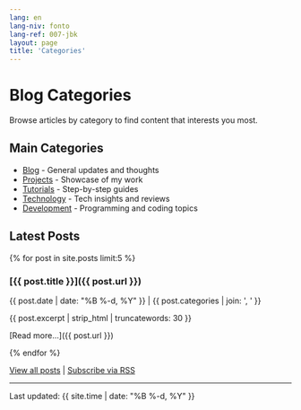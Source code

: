 ```yaml
---
lang: en
lang-niv: fonto
lang-ref: 007-jbk
layout: page
title: 'Categories'
---
```


# Blog Categories

Browse articles by category to find content that interests you most.

## Main Categories

- [Blog](/category/blog/) - General updates and thoughts
- [Projects](/category/projects) - Showcase of my work
- [Tutorials](/category/tutorials) - Step-by-step guides
- [Technology](/category/technology) - Tech insights and reviews
- [Development](/category/development) - Programming and coding topics

## Latest Posts

{% for post in site.posts limit:5 %}

### [{{ post.title }}]({{ post.url }})

{{ post.date | date: "%B %-d, %Y" }} | {{ post.categories | join: ', ' }}

{{ post.excerpt | strip_html | truncatewords: 30 }}

[Read more...]({{ post.url }})

{% endfor %}

[View all posts](/archive) | [Subscribe via RSS](/feed.xml)

---

Last updated: {{ site.time | date: "%B %-d, %Y" }}
